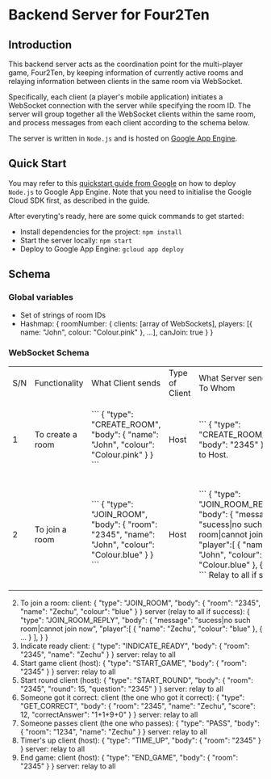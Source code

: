 # Backend Server for Four2Ten

## Introduction
This backend server acts as the coordination point for the multi-player game, Four2Ten, by keeping information of currently active rooms and relaying information between clients in the same room via WebSocket. 

Specifically, each client (a player's mobile application) initiates a WebSocket connection with the server while specifying the room ID. The server will group together all the WebSocket clients within the same room, and process messages from each client according to the schema below.

The server is written in `Node.js` and is hosted on [Google App Engine](https://cloud.google.com/appengine).

## Quick Start
You may refer to this [quickstart guide from Google](https://cloud.google.com/appengine/docs/standard/nodejs/quickstart) on how to deploy `Node.js` to Google App Engine. Note that you need to initialise the Google Cloud SDK first, as described in the guide.

After everyting's ready, here are some quick commands to get started:
- Install dependencies for the project: `npm install`
- Start the server locally: `npm start`
- Deploy to Google App Engine: `gcloud app deploy`

## Schema

### Global variables
- Set of strings of room IDs
- Hashmap:
{
    roomNumber: {
        clients: [array of WebSockets],
        players: [{
            name: "John",
            colour: "Colour.pink"
        }, ...],
        canJoin: true
    }
}

### WebSocket Schema
<table>
    <tr>
        <td> S/N </td> 
        <td> Functionality </td> 
        <td> What Client sends </td> 
        <td> Type of Client </td>
        <td> What Server sends and To Whom </td>
    </tr>
    <tr>
        <td> 1 </td> 
        <td> To create a room </td> 
        <td> 
            <p>
            ```
            {
                "type": "CREATE_ROOM",
                "body": {
                    "name": "John",
                    "colour": "Colour.pink"
                }
            }
            ```
            </p>
        </td> 
        <td> Host </td>
        <td> 
            <p>
            ```
            {
                "type": "CREATE_ROOM_REPLY",
                "body": "2345"
            }
            ```
            Sent to Host.
            </p>
        </td>
    </tr>
    <tr>
        <td> 2 </td> 
        <td> To join a room </td> 
        <td> 
            <p> 
            ```
            {
                "type": "JOIN_ROOM",
                "body": {
                    "room": "2345",
                    "name": "John",
                    "colour": "Colour.blue"
                }
            }
            ```
            </p>
        </td> 
        <td> Host </td>
        <td> 
            <p>
            ```
            {
                "type": "JOIN_ROOM_REPLY",
                "body": {
                    "message": "sucess|no such room|cannot join now",
                    "player":[
                        {
                            "name": "John",
                            "colour": "Colour.blue"
                        },
                        {
                            ...
                        }
                    ],
                }
            }
            ```
            Relay to all if success.
            </p>
        </td>
    </tr>
</table>

2. To join a room:
client:
{
    "type": "JOIN_ROOM",
    "body": {
        "room": "2345",
        "name": "Zechu",
        "colour": "blue"
    }
}
server (relay to all if success):
{
    "type": "JOIN_ROOM_REPLY",
    "body": {
        "message": "sucess|no such room|cannot join now",
        "player":[
            {
                "name": "Zechu",
                "colour": "blue"
            },
            {
                ...
            }
        ],
    }
}
3. Indicate ready
client:
{
    "type": "INDICATE_READY",
    "body": {
        "room": "2345",
        "name": "Zechu"
    }
}
server: relay to all
4. Start game
client (host):
{
    "type": "START_GAME",
    "body": {
        "room": "2345"
    }
}
server:
relay to all
5. Start round
client (host):
{
    "type": "START_ROUND",
    "body": {
        "room": "2345",
        "round": 15,
        "question": "2345"
    }
}
server: 
relay to all
6. Someone got it correct:
client (the one who got it correct):
{
    "type": "GET_CORRECT",
    "body": {
        "room": "2345",
        "name": "Zechu",
        "score": 12,
        "correctAnswer": "1+1+9+0"
    }
}
server:
relay to all
7. Someone passes
client (the one who passes):
{
    "type": "PASS",
    "body": {
        "room": "1234",
        "name": "Zechu"
    }
}
server:
relay to all
8. Timer's up
client (host):
{
    "type": "TIME_UP",
    "body": {
        "room": "2345"
    }
}
server:
relay to all
9. End game:
client (host):
{
    "type": "END_GAME",
    "body": {
        "room": "2345"
    }
}
server:
relay to all





